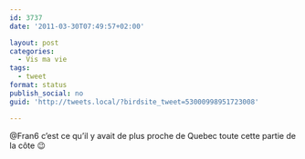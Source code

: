 ```yaml
---
id: 3737
date: '2011-03-30T07:49:57+02:00'

layout: post
categories:
  - Vis ma vie
tags:
  - tweet
format: status
publish_social: no
guid: 'http://tweets.local/?birdsite_tweet=53000998951723008'

---
```


@Fran6 c’est ce qu’il y avait de plus proche de Quebec toute cette partie de la côte 😉
